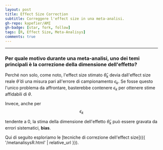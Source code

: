 ```yaml
---
layout: post
title: Effect Size Correction
subtitle: Correggere l'effect size in una meta-analisi.
gh-repo: kapefier/AMI
gh-badge: [star, fork, follow]
tags: [R, Effect Size, Meta-Analisys]
comments: true
---
```


------------------------------------------------------------------------

### Per quale motivo durante una meta-analisi, uno dei temi principali è la correzione della dimensione dell'effetto?

Perché non solo, come noto, l'effect size stimato $\hat\theta_k$ devia dall'effect size reale $\hat\theta$ di una misura pari all'errore di campionamento $\epsilon_k$. Se fosse questo l'unico problema da affrontare, basterebbe contenere $\epsilon_k$ per ottenere stime affidabili di $\theta$.

Invece, anche per 
$$ 
\epsilon_k 
$$ 

tendente a 0, la stima della dimensione dell'effetto $\hat\theta_k$ può essere gravata da errori sistematici, **bias**.

Qui di seguito esploriamo le [tecniche di correzione dell'effect size]({{ '/metanalisysR.html' \| relative_url }}).
